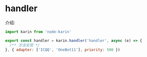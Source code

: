 # handler

介绍:

```js twoslash
import karin from 'node-karin'

export const handler = karin.handler('handler', async (e) => {
  /** 方法实现 */
}, { adapter: ['ICQQ', 'OneBot11'], priority: 500 })
```